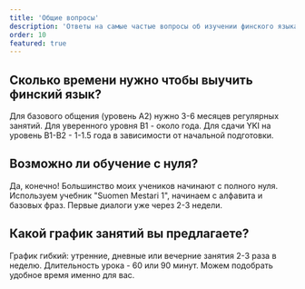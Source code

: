 ```yaml
---
title: 'Общие вопросы'
description: 'Ответы на самые частые вопросы об изучении финского языка'
order: 10
featured: true
---
```


## Сколько времени нужно чтобы выучить финский язык?

Для базового общения (уровень А2) нужно 3-6 месяцев регулярных занятий. Для уверенного уровня B1 - около года. Для сдачи YKI на уровень B1-B2 - 1-1.5 года в зависимости от начальной подготовки.

## Возможно ли обучение с нуля?

Да, конечно! Большинство моих учеников начинают с полного нуля. Используем учебник "Suomen Mestari 1", начинаем с алфавита и базовых фраз. Первые диалоги уже через 2-3 недели.

## Какой график занятий вы предлагаете?

График гибкий: утренние, дневные или вечерние занятия 2-3 раза в неделю. Длительность урока - 60 или 90 минут. Можем подобрать удобное время именно для вас.
